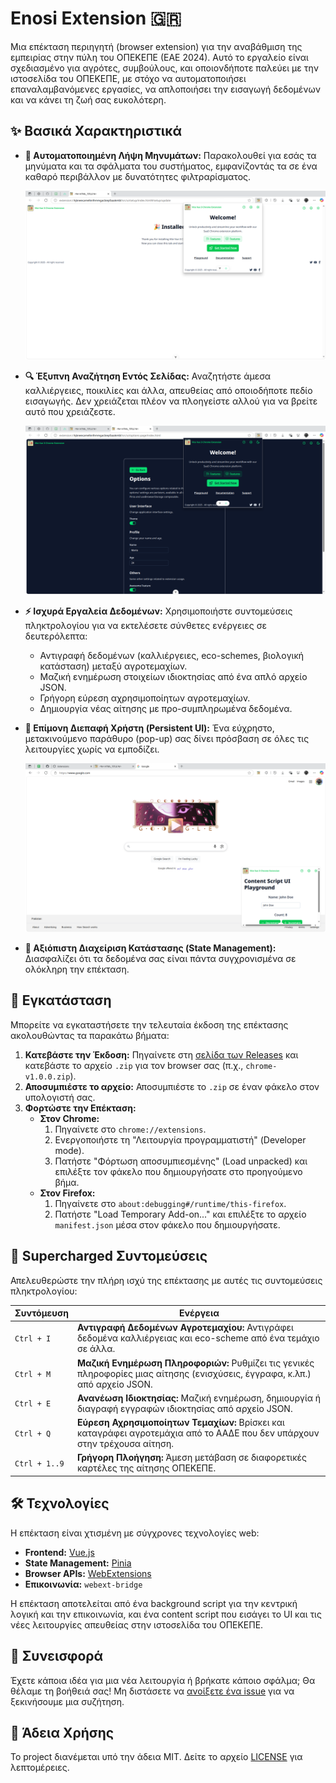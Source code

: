 # Enosi Extension 🇬🇷

Μια επέκταση περιηγητή (browser extension) για την αναβάθμιση της εμπειρίας στην πύλη του ΟΠΕΚΕΠΕ (ΕΑΕ 2024). Αυτό το εργαλείο είναι σχεδιασμένο για αγρότες, συμβούλους, και οποιονδήποτε παλεύει με την ιστοσελίδα του ΟΠΕΚΕΠΕ, με στόχο να αυτοματοποιήσει επαναλαμβανόμενες εργασίες, να απλοποιήσει την εισαγωγή δεδομένων και να κάνει τη ζωή σας ευκολότερη.

## ✨ Βασικά Χαρακτηριστικά

*   **🤖 Αυτοματοποιημένη Λήψη Μηνυμάτων:** Παρακολουθεί για εσάς τα μηνύματα και τα σφάλματα του συστήματος, εμφανίζοντάς τα σε ένα καθαρό περιβάλλον με δυνατότητες φιλτραρίσματος.

    ![Αυτόματη λήψη μηνυμάτων](screenshots/Screenshot_20250425_003220.png)

*   **🔍 Έξυπνη Αναζήτηση Εντός Σελίδας:** Αναζητήστε άμεσα καλλιέργειες, ποικιλίες και άλλα, απευθείας από οποιοδήποτε πεδίο εισαγωγής. Δεν χρειάζεται πλέον να πλοηγείστε αλλού για να βρείτε αυτό που χρειάζεστε.

    ![Έξυπνη αναζήτηση](screenshots/Screenshot_20250425_003155.png)

*   **⚡️ Ισχυρά Εργαλεία Δεδομένων:** Χρησιμοποιήστε συντομεύσεις πληκτρολογίου για να εκτελέσετε σύνθετες ενέργειες σε δευτερόλεπτα:
    *   Αντιγραφή δεδομένων (καλλιέργειες, eco-schemes, βιολογική κατάσταση) μεταξύ αγροτεμαχίων.
    *   Μαζική ενημέρωση στοιχείων ιδιοκτησίας από ένα απλό αρχείο JSON.
    *   Γρήγορη εύρεση αχρησιμοποίητων αγροτεμαχίων.
    *   Δημιουργία νέας αίτησης με προ-συμπληρωμένα δεδομένα.

*   **📌 Επίμονη Διεπαφή Χρήστη (Persistent UI):** Ένα εύχρηστο, μετακινούμενο παράθυρο (pop-up) σας δίνει πρόσβαση σε όλες τις λειτουργίες χωρίς να εμποδίζει.

    ![Επίμονη διεπαφή χρήστη](screenshots/Screenshot_20250425_003958.png)

*   **🔄 Αξιόπιστη Διαχείριση Κατάστασης (State Management):** Διασφαλίζει ότι τα δεδομένα σας είναι πάντα συγχρονισμένα σε ολόκληρη την επέκταση.

## 🔧 Εγκατάσταση

Μπορείτε να εγκαταστήσετε την τελευταία έκδοση της επέκτασης ακολουθώντας τα παρακάτω βήματα:

1.  **Κατεβάστε την Έκδοση:** Πηγαίνετε στη [σελίδα των Releases](https://github.com/your-username/enosi-ext/releases) και κατεβάστε το αρχείο `.zip` για τον browser σας (π.χ., `chrome-v1.0.0.zip`).
2.  **Αποσυμπιέστε το αρχείο:** Αποσυμπιέστε το `.zip` σε έναν φάκελο στον υπολογιστή σας.
3.  **Φορτώστε την Επέκταση:**
    *   **Στον Chrome:**
        1.  Πηγαίνετε στο `chrome://extensions`.
        2.  Ενεργοποιήστε τη "Λειτουργία προγραμματιστή" (Developer mode).
        3.  Πατήστε "Φόρτωση αποσυμπιεσμένης" (Load unpacked) και επιλέξτε τον φάκελο που δημιουργήσατε στο προηγούμενο βήμα.
    *   **Στον Firefox:**
        1.  Πηγαίνετε στο `about:debugging#/runtime/this-firefox`.
        2.  Πατήστε "Load Temporary Add-on..." και επιλέξτε το αρχείο `manifest.json` μέσα στον φάκελο που δημιουργήσατε.

## 🚀 Supercharged Συντομεύσεις

Απελευθερώστε την πλήρη ισχύ της επέκτασης με αυτές τις συντομεύσεις πληκτρολογίου:

| Συντόμευση   | Ενέργεια                                                                                                |
| ------------- | ------------------------------------------------------------------------------------------------------- |
| `Ctrl + I`    | **Αντιγραφή Δεδομένων Αγροτεμαχίου:** Αντιγράφει δεδομένα καλλιέργειας και eco-scheme από ένα τεμάχιο σε άλλα. |
| `Ctrl + M`    | **Μαζική Ενημέρωση Πληροφοριών:** Ρυθμίζει τις γενικές πληροφορίες μιας αίτησης (ενισχύσεις, έγγραφα, κ.λπ.) από αρχείο JSON. |
| `Ctrl + E`    | **Ανανέωση Ιδιοκτησίας:** Μαζική ενημέρωση, δημιουργία ή διαγραφή εγγραφών ιδιοκτησίας από αρχείο JSON.       |
| `Ctrl + Q`    | **Εύρεση Αχρησιμοποίητων Τεμαχίων:** Βρίσκει και καταγράφει αγροτεμάχια από το ΑΑΔΕ που δεν υπάρχουν στην τρέχουσα αίτηση. |
| `Ctrl + 1..9` | **Γρήγορη Πλοήγηση:** Άμεση μετάβαση σε διαφορετικές καρτέλες της αίτησης ΟΠΕΚΕΠΕ.                      |

## 🛠️ Τεχνολογίες

Η επέκταση είναι χτισμένη με σύγχρονες τεχνολογίες web:

*   **Frontend:** [Vue.js](https://vuejs.org/)
*   **State Management:** [Pinia](https://pinia.vuejs.org/)
*   **Browser APIs:** [WebExtensions](https://developer.mozilla.org/en-US/docs/Mozilla/Add-on_SDK/API/webextension)
*   **Επικοινωνία:** `webext-bridge`

Η επέκταση αποτελείται από ένα background script για την κεντρική λογική και την επικοινωνία, και ένα content script που εισάγει το UI και τις νέες λειτουργίες απευθείας στην ιστοσελίδα του ΟΠΕΚΕΠΕ.

## 🤝 Συνεισφορά

Έχετε κάποια ιδέα για μια νέα λειτουργία ή βρήκατε κάποιο σφάλμα; Θα θέλαμε τη βοήθειά σας! Μη διστάσετε να [ανοίξετε ένα issue](https://github.com/your-username/enosi-ext/issues) για να ξεκινήσουμε μια συζήτηση.

## 📄 Άδεια Χρήσης

Το project διανέμεται υπό την άδεια MIT. Δείτε το αρχείο [LICENSE](LICENSE) για λεπτομέρειες.
